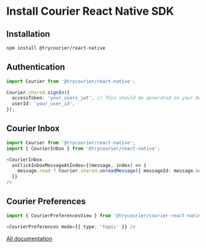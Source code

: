 # Install Courier React Native SDK

## Installation

```sh
npm install @trycourier/react-native
```

## Authentication

```ts
import Courier from '@trycourier/react-native';

Courier.shared.signIn({
  accessToken: 'your_users_jwt', // This should be generated on your backend.
  userId: 'your_user_id',
});
```

## Courier Inbox

```ts
import Courier from '@trycourier/react-native';
import { CourierInbox } from '@trycourier/react-native';

<CourierInbox
  onClickInboxMessageAtIndex={(message, index) => {
    message.read ? Courier.shared.unreadMessage({ messageId: message.messageId }) : Courier.shared.readMessage({ messageId: message.messageId })
  }}
/>
```

## Courier Preferences

```ts
import { CourierPreferencesView } from '@trycourier/courier-react-native';

<CourierPreferences mode={{ type: 'topic' }} />
```

[All documentation](https://github.com/trycourier/courier-react-native)